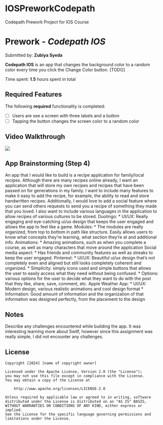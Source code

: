 # IOSPreworkCodepath
Codepath Prework Project for IOS Course

# Prework - *Codepath IOS*

Submitted by: **Zubiya Syeda**

**Codepath IOS** is an app that changes the background color to a random color every time you click the Change Color button. [TODO] 

Time spent: **1.5** hours spent in total

## Required Features

The following **required** functionality is completed:

- [  ] Users are see a screen with three labels and a button
- [  ] Tapping the button changes the screen color to a random color
 
## Video Walkthrough

<div>
    <a href="https://www.loom.com/share/6cb376a988f043a9bf5ce6ca06e6fab7">
    </a>
    <a href="https://www.loom.com/share/6cb376a988f043a9bf5ce6ca06e6fab7">
      <img style="max-width:300px;" src="https://cdn.loom.com/sessions/thumbnails/6cb376a988f043a9bf5ce6ca06e6fab7-with-play.gif">
    </a>
  </div>

## App Brainstorming (Step 4)
An app that I would like to build is a recipe application for family/local recipes. Although there are many recipes online already, I want an application that will store my own recipes and recipes that have been passed on for generations in my family. I want to include many features to make it easy to add the recipe, for example, the ability to read and store handwritten recipes. Additionally, I would love to add a social feature where you can send others requests to send you a recipe of something they made that you loved. I also want to include various languages in the application to allow recipes of various cultures to be stored.
Duolingo:
    * UI/UX: Really engaging and eye-catching ui/ux design that keeps the user engaged and allows
    the app to feel like a game.
Modules: 
    * The modules are really organized, from top to bottom in path like structure. Easily allows users to know what concepts they’re learning, what section they’re at and additional info.
Animations: 
    * Amazing animations, such as when you complete a course, as well as many characters that move around the application
Social media aspect:
    * Has friends and community features as well as streaks to keep the user engaged.
Pinterest:
    * UI/UX: Beautiful ui/ux design that’s not completely even and aligned but still looks completely coherent and organized.
    * Simplicity: simply icons used and simple buttons that allows the user to easily access what they need without being confused. 
    * Options: various options for the user to decide what they want to do with the post that they like, share, save, comment, etc.
Apple Weather App:
    * UI/UX: Modern design, various realistic animations and cool design format
    * Information: Good amount of information and the organization of that information was designed perfectly, from the placement to the design


## Notes

Describe any challenges encountered while building the app.
It was interesting learning more about Switf, however since this assignment was really simple, I did not encounter any challenges.

## License

    Copyright [2024] [name of copyright owner]

    Licensed under the Apache License, Version 2.0 (the "License");
    you may not use this file except in compliance with the License.
    You may obtain a copy of the License at

        http://www.apache.org/licenses/LICENSE-2.0

    Unless required by applicable law or agreed to in writing, software
    distributed under the License is distributed on an "AS IS" BASIS,
    WITHOUT WARRANTIES OR CONDITIONS OF ANY KIND, either express or implied.
    See the License for the specific language governing permissions and
    limitations under the License.
